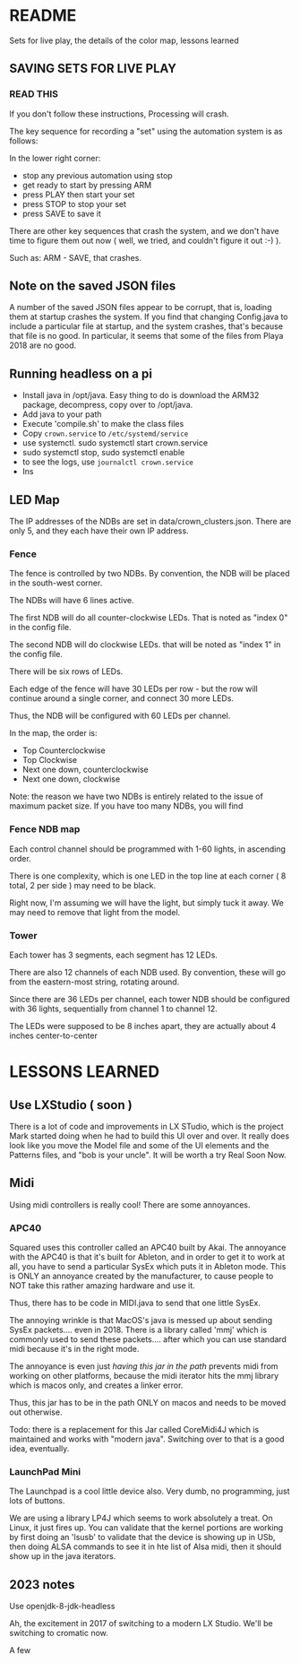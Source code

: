 # README

Sets for live play, the details of the color map, lessons learned

## SAVING SETS FOR LIVE PLAY

### READ THIS

If you don't follow these instructions, Processing will crash.

The key sequence for recording a "set" using the automation system is as follows:

In the lower right corner:
- stop any previous automation using stop
- get ready to start by pressing ARM
- press PLAY then start your set
- press STOP to stop your set
- press SAVE to save it

There are other key sequences that crash the system, and we don't have time to figure them
out now ( well, we tried, and couldn't figure it out :-) ). 

Such as: ARM - SAVE, that crashes.

## Note on the saved JSON files

A number of the saved JSON files appear to be corrupt, that is, loading them at startup
crashes the system. If you find that changing Config.java to include a particular file
at startup, and the system crashes, that's because that file is no good. In particular,
it seems that some of the files from Playa 2018 are no good.

## Running headless on a pi

- Install java in /opt/java. Easy thing to do is download the ARM32 package, decompress, copy over to /opt/java.
- Add java to your path
- Execute 'compile.sh' to make the class files
- Copy `crown.service` to `/etc/systemd/service`
- use systemctl. sudo systemctl start crown.service
- sudo systemctl stop, sudo systemctl enable
- to see the logs, use `journalctl crown.service`
- Ins

## LED Map

The IP addresses of the NDBs are set in data/crown_clusters.json. There are only 5, and they each have their
own IP address.

### Fence

The fence is controlled by two NDBs. By convention, the NDB will be placed in the south-west corner.

The NDBs will have 6 lines active. 

The first NDB will do all counter-clockwise LEDs. That is noted as "index 0" in the config file.

The second NDB will do clockwise LEDs. that will be noted as "index 1" in the config file.


There will be six rows of LEDs.

Each edge of the fence will have 30 LEDs per row - but the row will continue around a single corner, and connect 30 more LEDs.

Thus, the NDB will be configured with 60 LEDs per channel.

In the map, the order is:

- Top Counterclockwise
- Top Clockwise
- Next one down, counterclockwise
- Next one down, clockwise

Note: the reason we have two NDBs is entirely related to the issue of maximum packet size.
If you have too many NDBs, you will find 

### Fence NDB map

Each control channel should be programmed with 1-60 lights, in ascending order.

There is one complexity, which is one LED in the top line at each corner ( 8 total, 2 per side ) may need to be black.

Right now, I'm assuming we will have the light, but simply tuck it away. We may need to remove that light from the model.

### Tower

Each tower has 3 segments, each segment has 12 LEDs.

There are also 12 channels of each NDB used. By convention, these will go from the eastern-most string,
rotating around.

Since there are 36 LEDs per channel, each tower NDB should be configured with 36 lights, sequentially from channel 1 to channel 12.

The LEDs were supposed to be 8 inches apart, they are actually about 4 inches center-to-center

# LESSONS LEARNED

## Use LXStudio ( soon )

There is a lot of code and improvements in LX STudio, which is the project Mark started doing when he
had to build this UI over and over. It really does look like you move the Model file and some of the UI
elements and the Patterns files, and "bob is your uncle". It will be worth a try Real Soon Now.

## Midi

Using midi controllers is really cool! There are some annoyances.

### APC40

Squared uses this controller called an APC40 built by Akai. The annoyance with the APC40 is that it's
built for Ableton, and in order to get it to work at all, you have to send a particular SysEx which
puts it in Ableton mode. This is ONLY an annoyance created by the manufacturer, to cause people
to NOT take this rather amazing hardware and use it.

Thus, there has to be code in MIDI.java to send that one little SysEx.

The annoying wrinkle is that MacOS's java is messed up about sending SysEx packets.... even in 2018.
There is a library called 'mmj' which is commonly used to send these packets.... after which you can
use standard midi because it's in the right mode.

The annoyance is even just _having this jar in the path_ prevents midi from working on other platforms,
because the midi iterator hits the mmj library which is macos only, and creates a linker error.

Thus, this jar has to be in the path ONLY on macos and needs to be moved out otherwise.

Todo: there is a replacement for this Jar called CoreMidi4J which is maintained and works with "modern java".
Switching over to that is a good idea, eventually.

### LaunchPad Mini

The Launchpad is a cool little device also. Very dumb, no programming, just lots of buttons.

We are using a library LP4J which seems to work absolutely a treat. On Linux, it just fires up.
You can validate that the kernel portions are working by first doing an 'lsusb' to validate that
the device is showing up in USb, then doing ALSA commands to see it in hte list of Alsa midi,
then it should show up in the java iterators.

## 2023 notes

Use openjdk-8-jdk-headless

Ah, the excitement in 2017 of switching to a modern LX Studio. We'll be switching to cromatic now.

A few 
